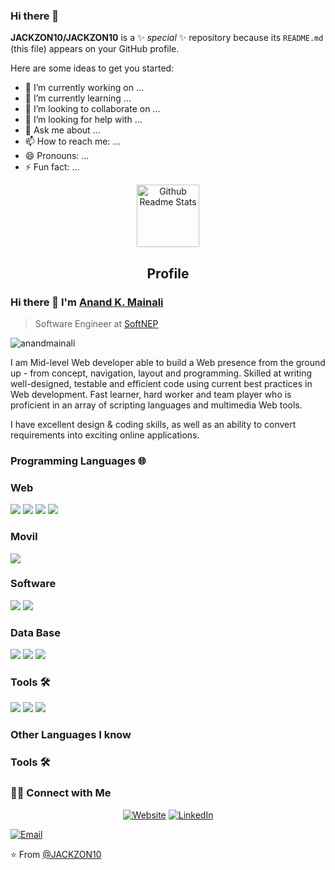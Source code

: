 ### Hi there 👋


**JACKZON10/JACKZON10** is a ✨ _special_ ✨ repository because its `README.md` (this file) appears on your GitHub profile.

Here are some ideas to get you started:

- 🔭 I’m currently working on ...
- 🌱 I’m currently learning ... 
- 👯 I’m looking to collaborate on ...
- 🤔 I’m looking for help with ...
- 💬 Ask me about ...
- 📫 How to reach me: ...
- 😄 Pronouns: ...
- ⚡ Fun fact: ...

<p align="center">
 <img width="100px" src="https://res.cloudinary.com/anuraghazra/image/upload/v1594908242/logo_ccswme.svg" align="center" alt="Github Readme Stats" />
 <h2 align="center">Profile</h2>
</p>

### Hi there 👋 I'm [Anand K. Mainali](https://anandmainali.com.np)
> Software Engineer at [SoftNEP](https://softnep.com)


<img src="https://komarev.com/ghpvc/?username=anandmainali" alt="anandmainali" />

<div>
 <p>
I am Mid-level Web developer able to build a Web presence from the ground up - from concept, navigation, layout and programming. Skilled at writing well-designed, testable and efficient code using current best practices in Web development. Fast learner, hard worker and team player who is proficient in an array of scripting languages and multimedia Web tools.

I have excellent design & coding skills, as well as an ability to convert requirements into exciting online applications.
</p>
</div>

### Programming Languages 🌐
### Web
<img src = "https://img.shields.io/badge/-HTML5-E34F26?style=flat&logo=html5&logoColor=white"> 
<img src = "https://img.shields.io/badge/-CSS3-1572B6?style=flat&logo=css3&logoColor=white">
<img src="https://img.shields.io/badge/-Bootstrap-563D7C?style=flat&logo=bootstrap&logoColor=white">
<img src="https://img.shields.io/badge/-JavaScript-eed718?style=flat&logo=javascript&logoColor=ffffff">

### Movil
<img src="https://img.shields.io/badge/-Android-3DDC84?style=flat&logo=Android-Studio&logoColor=white&link=https://github.com/Quananhle%20%22Android%20Studio%22
"> 
### Software
<img src="http://img.shields.io/badge/-Java-F89820?style=flat&logo=java&logoColor=white"> 
<img src="https://img.shields.io/badge/-C%20&%20C++-659ad2?style=flat&logo=c%2B%2B&logoColor=ffffff"> 


### Data Base
<img src="https://img.shields.io/badge/-MySQL-F29111?style=flat&logo=mysql&logoColor=FFFFFF">
<img src="http://img.shields.io/badge/-SQL-4285F4?style=flat&logo=google%20cloud&logoColor=white">
<img src="https://img.shields.io/badge/-Firebase-FFA611?style=flat&logo=firebase&logoColor=FFFFFF">

### Tools 🛠️
<img src="http://img.shields.io/badge/-Git-F1502F?style=flat&logo=git&logoColor=FFFFFF">
<img src="http://img.shields.io/badge/-Github-000000?style=flat&logo=github&logoColor=FFFFFF">
<img src="http://img.shields.io/badge/-VS%20Code-007ACC?style=flat&logo=visual%20studio%20code&logoColor=white">


### Other Languages I know


 
### Tools 🛠️



<h3> 🤝🏻 Connect with Me </h3>

<p align="center">
<a href="https://www.anandmainali.com.np" target="_blank"><img alt="Website" src="https://img.shields.io/badge/Website-www.anandmainali.com.np-blue?style=flat&logo=google-chrome"></a>
<a href="https://www.linkedin.com/in/anandmainali/" target="_blank"><img alt="LinkedIn" src="https://img.shields.io/badge/LinkedIn-@anandmainali-blue?style=flat&logo=linkedin"></a>

<a href="mailto:anandmainali5@gmail.com"><img alt="Email" src="https://img.shields.io/badge/Email-anandmainali5@gmail.com-blue?style=flat&logo=gmail"></a>
</p>




⭐️ From [@JACKZON10](https://github.com/JACKZON10)
